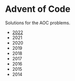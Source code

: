 # Advent of Code

Solutions for the AOC problems.

- [2022](./2022/README.md)
- 2021
- 2020
- 2019
- 2018
- 2017
- 2016
- 2015
- 2014